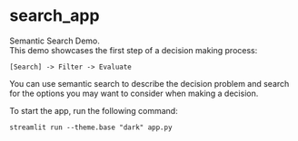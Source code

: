 # search_app
Semantic Search Demo.\
This demo showcases the first step of a decision making process:

    [Search] -> Filter -> Evaluate


You can use semantic search to describe the decision problem and search for
the options you may want to consider when making a decision.

To start the app, run the following command:

    streamlit run --theme.base "dark" app.py
